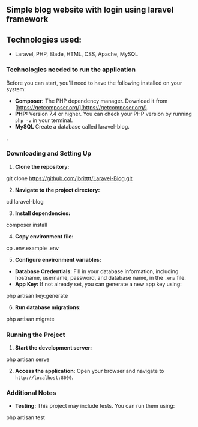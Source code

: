 

## Simple blog website with login using laravel framework


## Technologies used:

- Laravel, PHP, Blade, HTML, CSS, Apache, MySQL


### Technologies needed to run the application

Before you can start, you'll need to have the following installed on your system:

* **Composer:** The PHP dependency manager. Download it from [https://getcomposer.org/](https://getcomposer.org/).
* **PHP:** Version 7.4 or higher. You can check your PHP version by running `php -v` in your terminal.
* **MySQL** Create a database called laravel-blog.

.

### Downloading and Setting Up

1. **Clone the repository:**

git clone https://github.com/jbritttt/Laravel-Blog.git


2. **Navigate to the project directory:**

cd laravel-blog


3. **Install dependencies:**

composer install


4. **Copy environment file:**

cp .env.example .env


5. **Configure environment variables:**
- **Database Credentials:** Fill in your database information, including hostname, username, password, and database name, in the `.env` file.
- **App Key:** If not already set, you can generate a new app key using:

php artisan key:generate


6. **Run database migrations:**

php artisan migrate


### Running the Project

1. **Start the development server:**

php artisan serve


2. **Access the application:** Open your browser and navigate to `http://localhost:8000`.

### Additional Notes

* **Testing:** This project may include tests. You can run them using:

php artisan test

